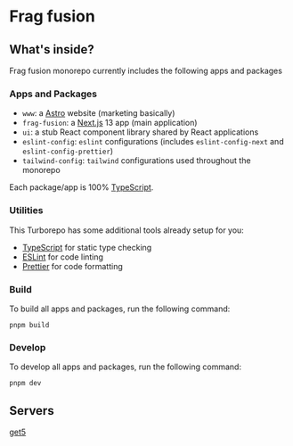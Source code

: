 # Frag fusion

## What's inside?

Frag fusion monorepo currently includes the following apps and packages

### Apps and Packages

- `www`: a [Astro](https://astro.build/) website (marketing basically)
- `frag-fusion`: a [Next.js](https://nextjs.org/) 13 app (main application)
- `ui`: a stub React component library shared by React applications
- `eslint-config`: `eslint` configurations (includes `eslint-config-next` and `eslint-config-prettier`)
- `tailwind-config`: `tailwind` configurations used throughout the monorepo

Each package/app is 100% [TypeScript](https://www.typescriptlang.org/).

### Utilities

This Turborepo has some additional tools already setup for you:

- [TypeScript](https://www.typescriptlang.org/) for static type checking
- [ESLint](https://eslint.org/) for code linting
- [Prettier](https://prettier.io) for code formatting

### Build

To build all apps and packages, run the following command:

```
pnpm build
```

### Develop

To develop all apps and packages, run the following command:

```
pnpm dev
```

## Servers

[get5](https://github.com/splewis/get5)
